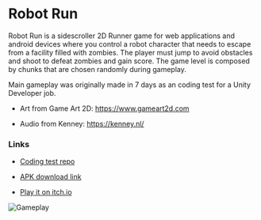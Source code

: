# Robot Run

Robot Run is a sidescroller 2D Runner game for web applications and android devices where you control a robot character that needs to escape from a facility filled with zombies. The player must jump to avoid obstacles and shoot to defeat zombies and gain score. The game level is composed by chunks that are chosen randomly during gameplay.

Main gameplay was originally made in 7 days as an coding test for a Unity Developer job.

- Art from Game Art 2D: https://www.gameart2d.com

- Audio from Kenney: https://kenney.nl/

### Links

- [Coding test repo](https://github.com/pedroaurelio-n/HermitCrab_Teste)

- [APK download link](https://drive.google.com/file/d/1FsfiB_xlQJ9jhlskYerKLiFFQPqt0x5Z/view?usp=share_link)

- [Play it on itch.io](https://pedroaurelio-n.itch.io/robot-run)

![Gameplay](https://user-images.githubusercontent.com/69462126/203689283-3b352962-2c9a-42f7-a585-6737b0cb1259.gif)
